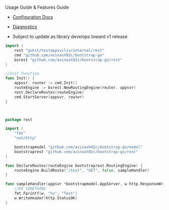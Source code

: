 Usage Guide & Features Guide

- [Configuration Docs](https://github.com/avinash92c/bootstrap-go/blob/master/docs/config/config.md)
- [Diagnostics](https://github.com/avinash92c/bootstrap-go/blob/master/docs/diagnostics/readme.md)

- Subject to update as library develops toward v1 release

```go
import (
	rest "gokit/testappsvcliv/internal/rest"
	cmd "github.com/avinash92c/bootstrap-go"
	bsrest "github.com/avinash92c/bootstrap-go/rest"
)

//Init function
func Init() {
	appsvr, router := cmd.Init()
	routeEngine := bsrest.NewRoutingEngine(router, appsvr)
	rest.DeclareRoutes(routeEngine)
	cmd.StartServer(appsvr, router)
}



package rest

import (
	"fmt"
	"net/http"

	bootstrapmodel "github.com/avinash92c/bootstrap-go/model"
	bootstraprest "github.com/avinash92c/bootstrap-go/rest"
)

func DeclareRoutes(routeEngine bootstraprest.RoutingEngine) {
	routeEngine.BuildRoute("/test", "GET", false, sampleHandler)
}

func sampleHandler(appsvr *bootstrapmodel.AppServer, w http.ResponseWriter, r *http.Request) {
	//DO SOMETHING
	fmt.Fprintf(w, "%v", "Test")
	w.WriteHeader(http.StatusOK)
}

```
